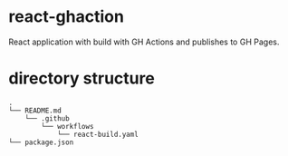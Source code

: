 # react-ghaction
React application with build with GH Actions and publishes to GH Pages.

# directory structure
```
.
└── README.md
    └── .github
        └── workflows
            └── react-build.yaml
└── package.json
```
